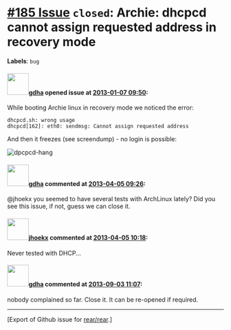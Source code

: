 [\#185 Issue](https://github.com/rear/rear/issues/185) `closed`: Archie: dhcpcd cannot assign requested address in recovery mode
================================================================================================================================

**Labels**: `bug`

#### <img src="https://avatars.githubusercontent.com/u/888633?u=cdaeb31efcc0048d3619651aa18dd4b76e636b21&v=4" width="50">[gdha](https://github.com/gdha) opened issue at [2013-01-07 09:50](https://github.com/rear/rear/issues/185):

While booting Archie linux in recovery mode we noticed the error:

    dhcpcd.sh: wrong usage
    dhcpcd[162]: eth0: sendmsg: Cannot assign requested address

And then it freezes (see screendump) - no login is possible:

![dpcpcd-hang](https://f.cloud.github.com/assets/888633/47038/cfa26cc2-58ae-11e2-95f1-27dd9d98c089.png)

#### <img src="https://avatars.githubusercontent.com/u/888633?u=cdaeb31efcc0048d3619651aa18dd4b76e636b21&v=4" width="50">[gdha](https://github.com/gdha) commented at [2013-04-05 09:26](https://github.com/rear/rear/issues/185#issuecomment-15946233):

@jhoekx you seemed to have several tests with ArchLinux lately? Did you
see this issue, if not, guess we can close it.

#### <img src="https://avatars.githubusercontent.com/u/783473?v=4" width="50">[jhoekx](https://github.com/jhoekx) commented at [2013-04-05 10:18](https://github.com/rear/rear/issues/185#issuecomment-15948382):

Never tested with DHCP...

#### <img src="https://avatars.githubusercontent.com/u/888633?u=cdaeb31efcc0048d3619651aa18dd4b76e636b21&v=4" width="50">[gdha](https://github.com/gdha) commented at [2013-09-03 11:07](https://github.com/rear/rear/issues/185#issuecomment-23704356):

nobody complained so far. Close it. It can be re-opened if required.

------------------------------------------------------------------------

\[Export of Github issue for
[rear/rear](https://github.com/rear/rear).\]
